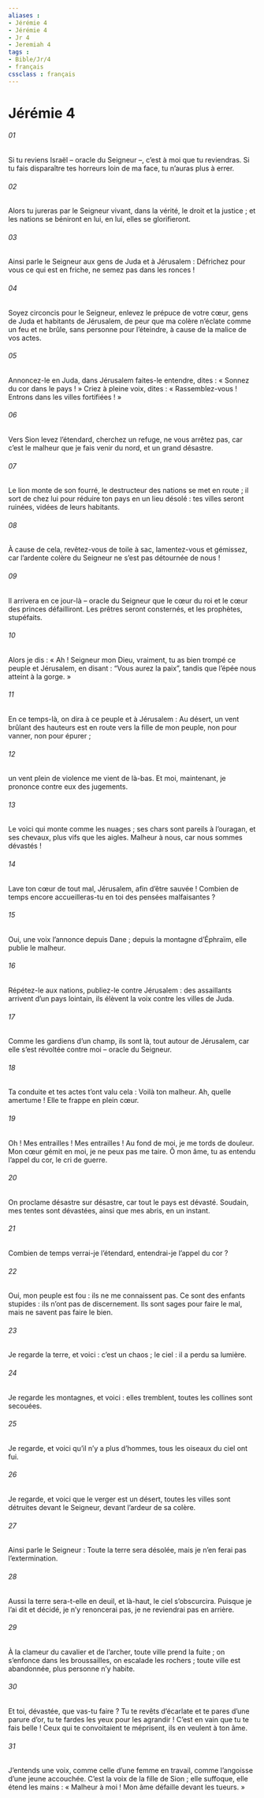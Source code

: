 ```yaml
---
aliases : 
- Jérémie 4
- Jérémie 4
- Jr 4
- Jeremiah 4
tags : 
- Bible/Jr/4
- français
cssclass : français
---
```


# Jérémie 4

###### 01
Si tu reviens Israël – oracle du Seigneur –,
c’est à moi que tu reviendras.
Si tu fais disparaître tes horreurs loin de ma face,
tu n’auras plus à errer.
###### 02
Alors tu jureras par le Seigneur vivant,
dans la vérité, le droit et la justice ;
et les nations se béniront en lui,
en lui, elles se glorifieront.
###### 03
Ainsi parle le Seigneur
aux gens de Juda et à Jérusalem :
Défrichez pour vous ce qui est en friche,
ne semez pas dans les ronces !
###### 04
Soyez circoncis pour le Seigneur,
enlevez le prépuce de votre cœur,
gens de Juda et habitants de Jérusalem,
de peur que ma colère n’éclate comme un feu
et ne brûle, sans personne pour l’éteindre,
à cause de la malice de vos actes.
###### 05
Annoncez-le en Juda,
dans Jérusalem faites-le entendre,
dites : « Sonnez du cor dans le pays ! »
Criez à pleine voix,
dites : « Rassemblez-vous !
Entrons dans les villes fortifiées ! »
###### 06
Vers Sion levez l’étendard,
cherchez un refuge, ne vous arrêtez pas,
car c’est le malheur que je fais venir du nord,
et un grand désastre.
###### 07
Le lion monte de son fourré,
le destructeur des nations se met en route ;
il sort de chez lui
pour réduire ton pays en un lieu désolé :
tes villes seront ruinées,
vidées de leurs habitants.
###### 08
À cause de cela, revêtez-vous de toile à sac,
lamentez-vous et gémissez,
car l’ardente colère du Seigneur
ne s’est pas détournée de nous !
###### 09
Il arrivera en ce jour-là – oracle du Seigneur
que le cœur du roi et le cœur des princes défailliront.
Les prêtres seront consternés,
et les prophètes, stupéfaits.
###### 10
Alors je dis : « Ah ! Seigneur mon Dieu,
vraiment, tu as bien trompé ce peuple et Jérusalem,
en disant : “Vous aurez la paix”,
tandis que l’épée nous atteint à la gorge. »
###### 11
En ce temps-là, on dira à ce peuple et à Jérusalem :
Au désert, un vent brûlant des hauteurs
est en route vers la fille de mon peuple,
non pour vanner, non pour épurer ;
###### 12
un vent plein de violence me vient de là-bas.
Et moi, maintenant, je prononce contre eux des jugements.
###### 13
Le voici qui monte comme les nuages ;
ses chars sont pareils à l’ouragan,
et ses chevaux, plus vifs que les aigles.
Malheur à nous, car nous sommes dévastés !
###### 14
Lave ton cœur de tout mal, Jérusalem,
afin d’être sauvée !
Combien de temps encore accueilleras-tu en toi
des pensées malfaisantes ?
###### 15
Oui, une voix l’annonce depuis Dane ;
depuis la montagne d’Éphraïm, elle publie le malheur.
###### 16
Répétez-le aux nations,
publiez-le contre Jérusalem :
des assaillants arrivent d’un pays lointain,
ils élèvent la voix contre les villes de Juda.
###### 17
Comme les gardiens d’un champ,
ils sont là, tout autour de Jérusalem,
car elle s’est révoltée contre moi
– oracle du Seigneur.
###### 18
Ta conduite et tes actes t’ont valu cela :
Voilà ton malheur.
Ah, quelle amertume ! Elle te frappe en plein cœur.
###### 19
Oh ! Mes entrailles ! Mes entrailles !
Au fond de moi, je me tords de douleur.
Mon cœur gémit en moi,
je ne peux pas me taire.
Ô mon âme, tu as entendu
l’appel du cor, le cri de guerre.
###### 20
On proclame désastre sur désastre,
car tout le pays est dévasté.
Soudain, mes tentes sont dévastées,
ainsi que mes abris, en un instant.
###### 21
Combien de temps verrai-je l’étendard,
entendrai-je l’appel du cor ?
###### 22
Oui, mon peuple est fou :
ils ne me connaissent pas.
Ce sont des enfants stupides :
ils n’ont pas de discernement.
Ils sont sages pour faire le mal,
mais ne savent pas faire le bien.
###### 23
Je regarde la terre, et voici : c’est un chaos ;
le ciel : il a perdu sa lumière.
###### 24
Je regarde les montagnes, et voici : elles tremblent,
toutes les collines sont secouées.
###### 25
Je regarde, et voici qu’il n’y a plus d’hommes,
tous les oiseaux du ciel ont fui.
###### 26
Je regarde, et voici que le verger est un désert,
toutes les villes sont détruites
devant le Seigneur,
devant l’ardeur de sa colère.
###### 27
Ainsi parle le Seigneur :
Toute la terre sera désolée,
mais je n’en ferai pas l’extermination.
###### 28
Aussi la terre sera-t-elle en deuil,
et là-haut, le ciel s’obscurcira.
Puisque je l’ai dit et décidé,
je n’y renoncerai pas, je ne reviendrai pas en arrière.
###### 29
À la clameur du cavalier et de l’archer,
toute ville prend la fuite ;
on s’enfonce dans les broussailles,
on escalade les rochers ;
toute ville est abandonnée,
plus personne n’y habite.
###### 30
Et toi, dévastée, que vas-tu faire ?
Tu te revêts d’écarlate
et te pares d’une parure d’or,
tu te fardes les yeux pour les agrandir !
C’est en vain que tu te fais belle !
Ceux qui te convoitaient te méprisent,
ils en veulent à ton âme.
###### 31
J’entends une voix, comme celle d’une femme en travail,
comme l’angoisse d’une jeune accouchée.
C’est la voix de la fille de Sion ;
elle suffoque, elle étend les mains :
« Malheur à moi ! Mon âme défaille devant les tueurs. »
